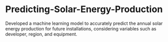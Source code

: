 # Predicting-Solar-Energy-Production
Developed a machine learning model to accurately predict the annual solar energy production for future installations, considering variables such as developer, region, and equipment.
